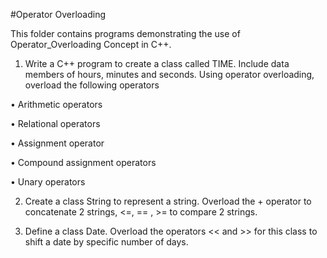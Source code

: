 #Operator Overloading

This folder contains programs demonstrating the use of Operator_Overloading Concept in C++.

1. Write a C++ program to create a class called TIME. Include data members of hours, minutes and seconds.  Using operator overloading, overload the following operators 

•	Arithmetic operators

•	Relational operators

•	Assignment operator

•	Compound assignment operators

•	Unary operators


2. Create a class String to represent a string. Overload the + operator to concatenate 2 strings, <=, == , >= to compare 2 strings.


3. Define a class Date. Overload the operators << and >> for this class to shift a date by specific number of days. 
